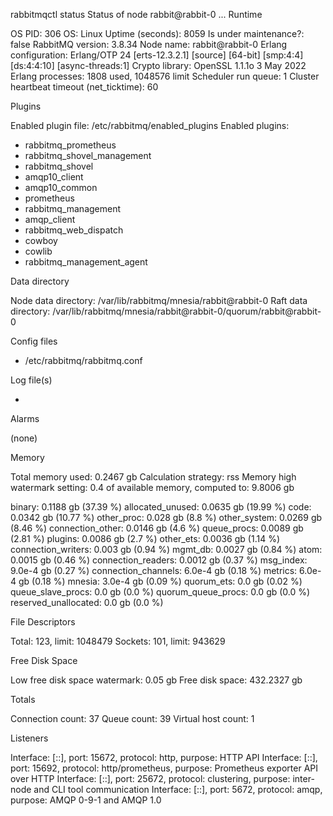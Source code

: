 rabbitmqctl status
Status of node rabbit@rabbit-0 ...
Runtime

OS PID: 306
OS: Linux
Uptime (seconds): 8059
Is under maintenance?: false
RabbitMQ version: 3.8.34
Node name: rabbit@rabbit-0
Erlang configuration: Erlang/OTP 24 [erts-12.3.2.1] [source] [64-bit] [smp:4:4] [ds:4:4:10] [async-threads:1]
Crypto library: OpenSSL 1.1.1o  3 May 2022
Erlang processes: 1808 used, 1048576 limit
Scheduler run queue: 1
Cluster heartbeat timeout (net_ticktime): 60

Plugins

Enabled plugin file: /etc/rabbitmq/enabled_plugins
Enabled plugins:

 * rabbitmq_prometheus
 * rabbitmq_shovel_management
 * rabbitmq_shovel
 * amqp10_client
 * amqp10_common
 * prometheus
 * rabbitmq_management
 * amqp_client
 * rabbitmq_web_dispatch
 * cowboy
 * cowlib
 * rabbitmq_management_agent

Data directory

Node data directory: /var/lib/rabbitmq/mnesia/rabbit@rabbit-0
Raft data directory: /var/lib/rabbitmq/mnesia/rabbit@rabbit-0/quorum/rabbit@rabbit-0

Config files

 * /etc/rabbitmq/rabbitmq.conf

Log file(s)

 * <stdout>

Alarms

(none)

Memory

Total memory used: 0.2467 gb
Calculation strategy: rss
Memory high watermark setting: 0.4 of available memory, computed to: 9.8006 gb

binary: 0.1188 gb (37.39 %)
allocated_unused: 0.0635 gb (19.99 %)
code: 0.0342 gb (10.77 %)
other_proc: 0.028 gb (8.8 %)
other_system: 0.0269 gb (8.46 %)
connection_other: 0.0146 gb (4.6 %)
queue_procs: 0.0089 gb (2.81 %)
plugins: 0.0086 gb (2.7 %)
other_ets: 0.0036 gb (1.14 %)
connection_writers: 0.003 gb (0.94 %)
mgmt_db: 0.0027 gb (0.84 %)
atom: 0.0015 gb (0.46 %)
connection_readers: 0.0012 gb (0.37 %)
msg_index: 9.0e-4 gb (0.27 %)
connection_channels: 6.0e-4 gb (0.18 %)
metrics: 6.0e-4 gb (0.18 %)
mnesia: 3.0e-4 gb (0.09 %)
quorum_ets: 0.0 gb (0.02 %)
queue_slave_procs: 0.0 gb (0.0 %)
quorum_queue_procs: 0.0 gb (0.0 %)
reserved_unallocated: 0.0 gb (0.0 %)

File Descriptors

Total: 123, limit: 1048479
Sockets: 101, limit: 943629

Free Disk Space

Low free disk space watermark: 0.05 gb
Free disk space: 432.2327 gb

Totals

Connection count: 37
Queue count: 39
Virtual host count: 1

Listeners

Interface: [::], port: 15672, protocol: http, purpose: HTTP API
Interface: [::], port: 15692, protocol: http/prometheus, purpose: Prometheus exporter API over HTTP
Interface: [::], port: 25672, protocol: clustering, purpose: inter-node and CLI tool communication
Interface: [::], port: 5672, protocol: amqp, purpose: AMQP 0-9-1 and AMQP 1.0
